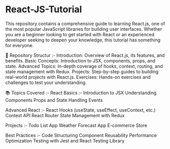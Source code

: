 # React-JS-Tutorial

This repository contains a comprehensive guide to learning React.js, one of the most popular JavaScript libraries for building user interfaces. Whether you are a beginner looking to get started with React or an experienced developer seeking to deepen your knowledge, this tutorial has something for everyone.

📁 Repository Structur :-
Introduction: Overview of React.js, its features, and benefits.
Basic Concepts: Introduction to JSX, components, props, and state.
Advanced Topics: In-depth coverage of hooks, context, routing, and state management with Redux.
Projects: Step-by-step guides to building real-world projects with React.js.
Exercises: Hands-on exercises and challenges to test your understanding.

📚 Topics Covered :-
React Basics :-
Introduction to JSX
Understanding Components
Props and State
Handling Events

Advanced React :-
React Hooks (useState, useEffect, useContext, etc.)
Context API
React Router
State Management with Redux

Projects :-
Todo List App
Weather Forecast App
E-commerce Store

Best Practices :-
Code Structuring
Component Reusability
Performance Optimization
Testing with Jest and React Testing Library
